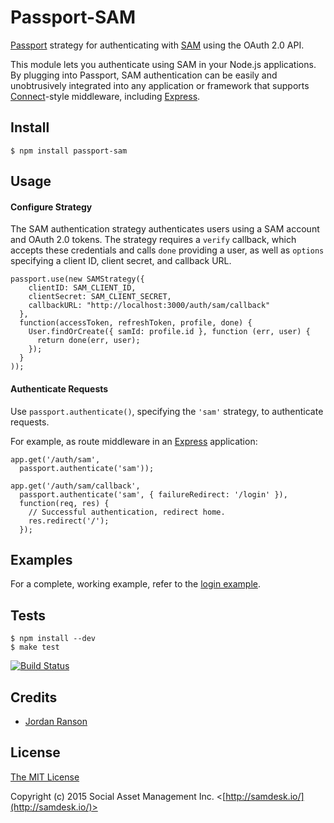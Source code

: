# Passport-SAM

[Passport](https://github.com/jaredhanson/passport) strategy for authenticating
with [SAM](http://samdesk.io/) using the OAuth 2.0 API.

This module lets you authenticate using SAM in your Node.js applications.
By plugging into Passport, SAM authentication can be easily and
unobtrusively integrated into any application or framework that supports
[Connect](http://www.senchalabs.org/connect/)-style middleware, including
[Express](http://expressjs.com/).

## Install

    $ npm install passport-sam

## Usage

#### Configure Strategy

The SAM authentication strategy authenticates users using a SAM
account and OAuth 2.0 tokens.  The strategy requires a `verify` callback, which
accepts these credentials and calls `done` providing a user, as well as
`options` specifying a client ID, client secret, and callback URL.

    passport.use(new SAMStrategy({
        clientID: SAM_CLIENT_ID,
        clientSecret: SAM_CLIENT_SECRET,
        callbackURL: "http://localhost:3000/auth/sam/callback"
      },
      function(accessToken, refreshToken, profile, done) {
        User.findOrCreate({ samId: profile.id }, function (err, user) {
          return done(err, user);
        });
      }
    ));

#### Authenticate Requests

Use `passport.authenticate()`, specifying the `'sam'` strategy, to
authenticate requests.

For example, as route middleware in an [Express](http://expressjs.com/)
application:

    app.get('/auth/sam',
      passport.authenticate('sam'));

    app.get('/auth/sam/callback', 
      passport.authenticate('sam', { failureRedirect: '/login' }),
      function(req, res) {
        // Successful authentication, redirect home.
        res.redirect('/');
      });

## Examples

For a complete, working example, refer to the [login example](https://github.com/samdesk/passport-sam/tree/master/examples/login).

## Tests

    $ npm install --dev
    $ make test

[![Build Status](https://secure.travis-ci.org/samdesk/passport-sam.png)](http://travis-ci.org/samdesk/passport-sam)

## Credits

  - [Jordan Ranson](http://github.com/jordanranson)

## License

[The MIT License](http://opensource.org/licenses/MIT)

Copyright (c) 2015 Social Asset Management Inc. <[http://samdesk.io/](http://samdesk.io/)>

